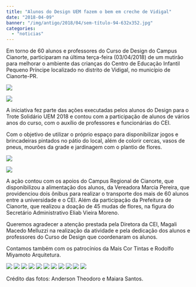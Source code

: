 ```yaml
---
title: "Alunos do Design UEM fazem o bem em creche de Vidigal"
date: "2018-04-09"
banner: "/img/antigo/2018/04/sem-título-94-632x352.jpg"
categories: 
  - "noticias"
---
```


Em torno de 60 alunos e professores do Curso de Design do Campus Cianorte, participaram na última terça-feira (03/04/2018) de um mutirão para melhorar o ambiente das crianças do Centro de Educação Infantil Pequeno Príncipe localizado no distrito de Vidigal, no município de Cianorte-PR.

![](/img/antigo/2018/04/sem-título-94-632x352.jpg)

![](/img/antigo/2018/04/sem-título-16-632x374.jpg)

A iniciativa fez parte das ações executadas pelos alunos do Design para o Trote Solidário UEM 2018 e contou com a participação de alunos de vários anos do curso, com o auxílio de professores e funcionárias do CEI.

Com o objetivo de utilizar o próprio espaço para disponibilizar jogos e brincadeiras pintados no pátio do local, além de colorir cercas, vasos de pneus, mourões da grade e jardinagem com o plantio de flores.

![](/img/antigo/2018/04/sem-título-67-632x383.jpg)

![](/img/antigo/2018/04/3eec2ac7-84f3-4a5e-b716-f973928c6fd3-632x356.jpg)

A ação contou com os apoios do Campus Regional de Cianorte, que disponibilizou a alimentação dos alunos, da Vereadora Marcia Pereira, que providenciou dois ônibus para realizar o transporte dos mais de 60 alunos entre a universidade e o CEI. Além da participação da Prefeitura de Cianorte, que realizou a doação de 45 mudas de flores, na figura do Secretário Administrativo Eliab Vieira Moreno.

Queremos agradecer a atenção prestada pela Diretora da CEI, Magali Macedo Melluzzi na realização da atividade e pela dedicação dos alunos e professores do Curso de Design que coordenaram os alunos.

Contamos também com os patrocínios da Mais Cor Tintas e Rodolfo Miyamoto Arquitetura.

![](/img/antigo/2018/04/1b2d02ff-e32e-4a8b-a456-389c20216091-632x356.jpg) ![](/img/antigo/2018/04/2bd87580-fb29-47bd-906e-de885df3a7a9-632x1124.jpg) ![](/img/antigo/2018/04/2ccab501-468a-4a5f-985a-e0826aba42aa-632x356.jpg) ![](/img/antigo/2018/04/8b8b23d8-6371-46a3-ac27-385540716ebe-632x356.jpg) ![](/img/antigo/2018/04/39f3c343-be39-4dc6-a3e7-726935211f55-632x1124.jpg) ![](/img/antigo/2018/04/sem-título-8-632x375.jpg) ![](/img/antigo/2018/04/sem-título-23-632x363.jpg) ![](/img/antigo/2018/04/sem-título-48-632x970.jpg) ![](/img/antigo/2018/04/sem-título-54-632x420.jpg) ![](/img/antigo/2018/04/sem-título-56-632x420.jpg) ![](/img/antigo/2018/04/sem-título-60-632x866.jpg)

Crédito das fotos: Anderson Theodoro e Maiara Santos.
